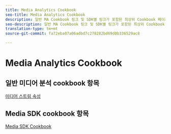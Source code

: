 ```yaml
---
title: Media Analytics Cookbook
seo-title: Media Analytics Cookbook
description: 일반 MA Cookbook 링크 및 SDK별 링크가 포함된 최상위 Cookbook 페이지
seo-description: 일반 MA Cookbook 링크 및 SDK별 링크가 포함된 최상위 Cookbook 페이지
translation-type: tm+mt
source-git-commit: fa72eba07a06adbd7c278282bd69d0b336529ac8

---
```



# Media Analytics Cookbook

## 일반 미디어 분석 cookbook 항목

[미디어 스트림 속성](/help/media-analytics-cookbook/media-dimensions.md)

## Media SDK cookbook 항목

[Media SDK Cookbook](/help/sdk-implement/cookbook/sdk-cookbook-overview.md)
